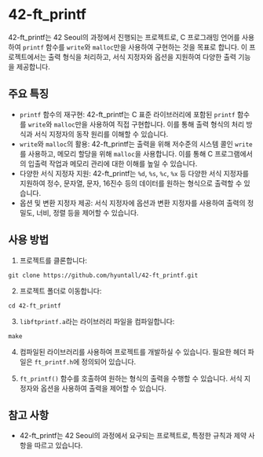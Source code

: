 # 42-ft_printf

42-ft_printf는 42 Seoul의 과정에서 진행되는 프로젝트로, C 프로그래밍 언어를 사용하여 `printf` 함수를 `write`와 `malloc`만을 사용하여 구현하는 것을 목표로 합니다. 이 프로젝트에서는 출력 형식을 처리하고, 서식 지정자와 옵션을 지원하여 다양한 출력 기능을 제공합니다.

## 주요 특징

- `printf` 함수의 재구현: 42-ft_printf는 C 표준 라이브러리에 포함된 `printf` 함수를 `write`와 `malloc`만을 사용하여 직접 구현합니다. 이를 통해 출력 형식의 처리 방식과 서식 지정자의 동작 원리를 이해할 수 있습니다.
- `write`와 `malloc`의 활용: 42-ft_printf는 출력을 위해 저수준의 시스템 콜인 `write`를 사용하고, 메모리 할당을 위해 `malloc`을 사용합니다. 이를 통해 C 프로그램에서의 입출력 작업과 메모리 관리에 대한 이해를 높일 수 있습니다.
- 다양한 서식 지정자 지원: 42-ft_printf는 `%d`, `%s`, `%c`, `%x` 등 다양한 서식 지정자를 지원하여 정수, 문자열, 문자, 16진수 등의 데이터를 원하는 형식으로 출력할 수 있습니다.
- 옵션 및 변환 지정자 제공: 서식 지정자에 옵션과 변환 지정자를 사용하여 출력의 정밀도, 너비, 정렬 등을 제어할 수 있습니다.

## 사용 방법

1. 프로젝트를 클론합니다:

```shell
git clone https://github.com/hyuntall/42-ft_printf.git
```

2. 프로젝트 폴더로 이동합니다:

```shell
cd 42-ft_printf
```

3. `libftprintf.a`라는 라이브러리 파일을 컴파일합니다:

```shell
make
```

4. 컴파일된 라이브러리를 사용하여 프로젝트를 개발하실 수 있습니다. 필요한 헤더 파일은 `ft_printf.h`에 정의되어 있습니다.

5. `ft_printf()` 함수를 호출하여 원하는 형식의 출력을 수행할 수 있습니다. 서식 지정자와 옵션을 사용하여 출력을 제어할 수 있습니다.

## 참고 사항

- 42-ft_printf는 42 Seoul의 과정에서 요구되는 프로젝트로, 특정한 규칙과 제약 사항을 따르고 있습니다.
